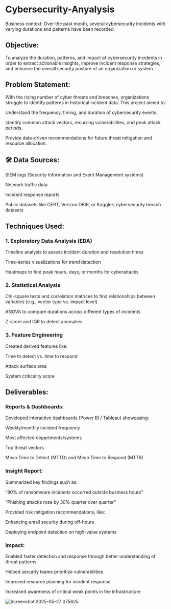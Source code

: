 # Cybersecurity-Anyalysis
Business context: Over the past month, several cybersecurity incidents with varying durations and patterns have been recorded.
##  Objective:
To analyze the duration, patterns, and impact of cybersecurity incidents in order to extract actionable insights, improve incident response strategies, and enhance the overall security posture of an organization or system.

##  Problem Statement:
With the rising number of cyber threats and breaches, organizations struggle to identify patterns in historical incident data. This project aimed to:

Understand the frequency, timing, and duration of cybersecurity events.

Identify common attack vectors, recurring vulnerabilities, and peak attack periods.

Provide data-driven recommendations for future threat mitigation and resource allocation.

## 🛠 Data Sources:
SIEM logs (Security Information and Event Management systems)

Network traffic data

Incident response reports

Public datasets like CERT, Verizon DBIR, or Kaggle’s cybersecurity breach datasets

##  Techniques Used:
### 1. Exploratory Data Analysis (EDA)
Timeline analysis to assess incident duration and resolution times

Time-series visualizations for trend detection

Heatmaps to find peak hours, days, or months for cyberattacks

### 2. Statistical Analysis
Chi-square tests and correlation matrices to find relationships between variables (e.g., vector type vs. impact level)

ANOVA to compare durations across different types of incidents

Z-score and IQR to detect anomalies


### 3. Feature Engineering
Created derived features like:

Time to detect vs. time to respond

Attack surface area

System criticality score

##  Deliverables:
###  Reports & Dashboards:
Developed interactive dashboards (Power BI / Tableau) showcasing:

Weekly/monthly incident frequency

Most affected departments/systems

Top threat vectors

Mean Time to Detect (MTTD) and Mean Time to Respond (MTTR)

###  Insight Report:
Summarized key findings such as:

“80% of ransomware incidents occurred outside business hours”

“Phishing attacks rose by 30% quarter over quarter”

Provided risk mitigation recommendations, like:

Enhancing email security during off-hours

Deploying endpoint detection on high-value systems

###  Impact:
Enabled faster detection and response through better understanding of threat patterns

Helped security teams prioritize vulnerabilities

Improved resource planning for incident response

Increased awareness of critical weak points in the infrastructure

![Screenshot 2025-05-27 075625](https://github.com/user-attachments/assets/258f30c0-f236-4323-867c-2eec3ba40829)


